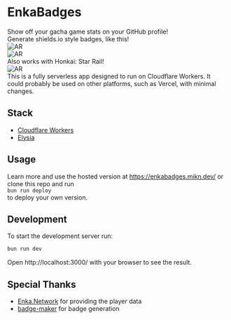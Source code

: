 # EnkaBadges
Show off your gacha game stats on your GitHub profile!<br>
Generate shields.io style badges, like this!
<br>
![AR](https://enka-badges.lami.workers.dev/genshin/895578273/ar)
<br>
![AR](https://enka-badges.lami.workers.dev/genshin/895578273/abyss?colour=ff7700&style=for-the-badge)
<br>
Also works with Honkai: Star Rail!
<br>
![AR](https://enka-badges.lami.workers.dev/hsr/834466088/characters?colour=f66f75&style=social)
<br>
This is a fully serverless app designed to run on Cloudflare Workers. It could probably be used on other platforms, such as Vercel, with minimal changes.

## Stack
- [Cloudflare Workers](https://workers.cloudflare.com/)
- [Elysia](https://elysiajs.com/)

## Usage
Learn more and use the hosted version at https://enkabadges.mikn.dev/ or clone this repo and run<br>
```bun run deploy```<br>
to deploy your own version.

## Development
To start the development server run:
```bash
bun run dev
```

Open http://localhost:3000/ with your browser to see the result.

## Special Thanks
- [Enka.Network](https://enka.network/) for providing the player data
- [badge-maker](https://npm.im/badge-maker) for badge generation
